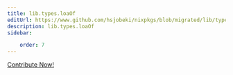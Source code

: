 ```yaml
---
title: lib.types.loaOf
editUrl: https://www.github.com/hsjobeki/nixpkgs/blob/migrated/lib/types.nix#L582C13
description: lib.types.loaOf
sidebar:

    order: 7
---
```


<a href="https://www.github.com/hsjobeki/nixpkgs/blob/migrated/lib/types.nix#L582C13">Contribute Now!</a>



